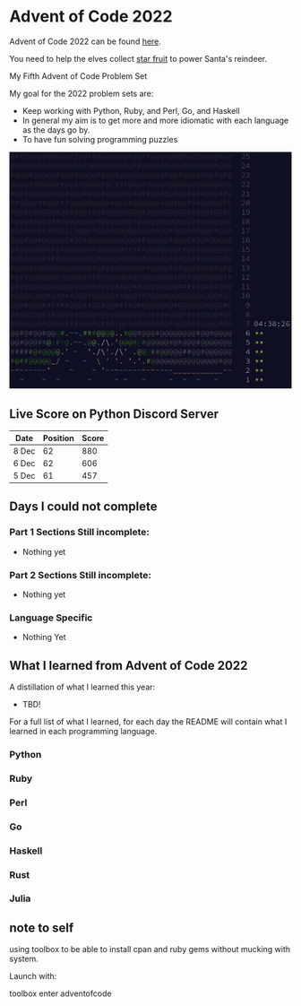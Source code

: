# Advent of Code 2022

Advent of Code 2022 can be found [here](https://adventofcode.com/2022).

You need to help the elves collect [star fruit](https://en.wikipedia.org/wiki/Carambola) to power Santa's reindeer. 

My Fifth Advent of Code Problem Set

My goal for the 2022 problem sets are:

- Keep working with Python, Ruby, and Perl, Go, and Haskell
- In general my aim is to get more and more idiomatic with each language as the days go by.
- To have fun solving programming puzzles

![2022 stars](https://github.com/djotaku/adventofcode/blob/36a53a7a6dea48b1e233937d7cd68d3aceab78aa/screenshots/2022/2022_20221206.png)


## Live Score on Python Discord Server

| Date | Position | Score |
| ---- | -------- | ----- |
| 8 Dec| 62       | 880   |
|6 Dec | 62       | 606   |
|5 Dec |    61    |  457  |

## Days I could not complete
### Part 1 Sections Still incomplete:
- Nothing yet
### Part 2 Sections Still incomplete:
- Nothing yet
### Language Specific
- Nothing Yet
## What I learned from Advent of Code 2022

A distillation of what I learned this year:
- TBD!


For a full list of what I learned, for each day the README will contain what I learned in each programming language.

### Python

### Ruby

### Perl

### Go

### Haskell

### Rust

### Julia

## note to self

using toolbox to be able to install cpan and ruby gems without mucking with system.

Launch with:

toolbox enter adventofcode
